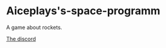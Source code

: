 # Aiceplays's-space-programm
A game about rockets.


<a href="https://discord.gg/wjM6Y4Uegx">The discord</a>
